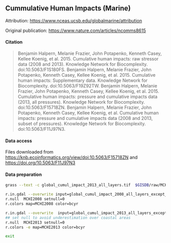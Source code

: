 ## Cummulative Human Impacts (Marine)

Attribution: https://www.nceas.ucsb.edu/globalmarine/attribution

Original publication: https://www.nature.com/articles/ncomms8615

#### Citation

> Benjamin Halpern, Melanie Frazier, John Potapenko, Kenneth Casey, Kellee Koenig, et al. 2015. Cumulative human impacts: raw stressor data (2008 and 2013). Knowledge Network for Biocomplexity. doi:10.5063/F1S180FS.
> Benjamin Halpern, Melanie Frazier, John Potapenko, Kenneth Casey, Kellee Koenig, et al. 2015. Cumulative human impacts: Supplementary data. Knowledge Network for Biocomplexity. doi:10.5063/F19Z92TW.
> Benjamin Halpern, Melanie Frazier, John Potapenko, Kenneth Casey, Kellee Koenig, et al. 2015. Cumulative human impacts: pressure and cumulative impacts data (2013, all pressures). Knowledge Network for Biocomplexity. doi:10.5063/F15718ZN.
> Benjamin Halpern, Melanie Frazier, John Potapenko, Kenneth Casey, Kellee Koenig, et al. Cumulative human impacts: pressure and cumulative impacts data (2008 and 2013, subset of pressures). Knowledge Network for Biocomplexity. doi:10.5063/F11J97N3.

#### Data access

Files downloaded from https://knb.ecoinformatics.org/view/doi:10.5063/F15718ZN and https://doi.org/10.5063/F11J97N3

#### Data preparation


```sh
grass --text -c global_cumul_impact_2013_all_layers.tif  $GISDB/raw/MCHI

r.in.gdal --overwrite input=global_cumul_impact_2008_all_layers_except_shipping_oceanpollution_invasives.tif output=MCHI2008
r.null  MCHI2008 setnull=0
r.colors map=MCHI2008 color=bcyr

r.in.gdal --overwrite  input=global_cumul_impact_2013_all_layers_except_shipping_oceanpollution_invasives_slr.tif output=MCHI2013
## set null to avoid underestimation over coastal areas
r.null  MCHI2013 setnull=0
r.colors -e map=MCHI2013 color=bcyr

exit

```
